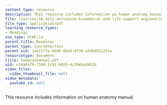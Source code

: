 ```yaml
---
content_type: resource
description: This resource includes information on human anatomy manual.
file: /courses/16-423j-aerospace-biomedical-and-life-support-engineering-spring-2006/e34a0af971041c91b6554c39ebad4b2b_humanatmanual.pdf
file_type: application/pdf
learning_resource_types:
- Readings
ocw_type: OCWFile
parent_title: Readings
parent_type: CourseSection
parent_uid: 14e21f7a-bbd9-08e9-9f30-a506d5522fce
resourcetype: Document
title: humanatmanual.pdf
uid: e34a0af9-7104-1c91-b655-4c39ebad4b2b
video_files:
  video_thumbnail_file: null
video_metadata:
  youtube_id: null
---
```

This resource includes information on human anatomy manual.